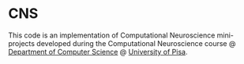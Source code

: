 # CNS
This code is an implementation of Computational Neuroscience mini-projects developed during the Computational Neuroscience course @ [Department of Computer Science](https://www.di.unipi.it/en/) 
@ [University of Pisa](https://www.unipi.it/index.php/english).
